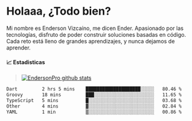 
# Holaaa, ¿Todo bien?

Mi nombre es Enderson Vizcaíno, me dicen Ender. Apasionado por las tecnologías, disfruto de poder construir soluciones basadas en código. Cada reto está lleno de grandes aprendizajes, y nunca dejamos de aprender. 

#### :chart_with_upwards_trend: Estadisticas
> [![EndersonPro github stats](https://github-readme-stats.vercel.app/api?username=endersonpro&theme=vue-dark&show_icons=true)](https://github.com/anuraghazra/github-readme-stats) 


<!--START_SECTION:waka-->

```txt
Dart         2 hrs 5 mins    ████████████████████░░░░░   80.46 %
Groovy       18 mins         ███░░░░░░░░░░░░░░░░░░░░░░   11.65 %
TypeScript   5 mins          █░░░░░░░░░░░░░░░░░░░░░░░░   03.68 %
Other        4 mins          ▓░░░░░░░░░░░░░░░░░░░░░░░░   02.84 %
YAML         1 min           ▒░░░░░░░░░░░░░░░░░░░░░░░░   00.86 %
```

<!--END_SECTION:waka-->

[website]: https://endersonpro.github.io/portfolio/
[twitter]: https://twitter.com/endersonj_
[youtube]: https://youtube.com/ByEnderson
[instagram]: https://instagram.com/endersonvizc
[linkedin]: https://www.linkedin.com/in/enderson-vizcaino-2aa927175/
